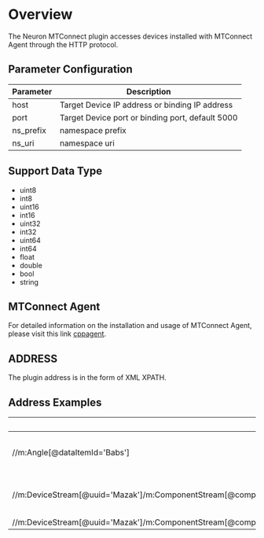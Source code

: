 # Overview

The Neuron MTConnect plugin accesses devices installed with MTConnect Agent through the HTTP protocol.

## Parameter Configuration

| Parameter | Description                                      |
| --------- | ------------------------------------------------ |
| host      | Target Device IP address or binding IP address   |
| port      | Target Device port or binding port, default 5000 |
| ns_prefix | namespace prefix                                 |
| ns_uri    | namespace uri                                    |



## Support Data Type

* uint8
* int8
* uint16
* int16
* uint32
* int32
* uint64
* int64
* float
* double
* bool
* string

## MTConnect Agent 
For detailed information on the installation and usage of MTConnect Agent, please visit this link [cppagent](https://github.com/mtconnect/cppagent).

## ADDRESS
The plugin address is in the form of XML XPATH.

## Address Examples

| Address                                                                                                                            | Type   | Des                                     |
| ---------------------------------------------------------------------------------------------------------------------------------- | ------ | --------------------------------------- |
| //m:Angle[@dataItemId='Babs']                                                                                                      | float  | Absolute angle of rotation axis B       |
| //m:DeviceStream[@uuid='Mazak']/m:ComponentStream[@componentId='LYI1']/m:Samples/m:Position[@dataItemId='LYI1actm']                | double | Mechanical coordinates of linear axis Y |
| //m:DeviceStream[@uuid='Mazak']/m:ComponentStream[@componentId='Lct1']/m:Events/m:InputOutputSignal[@dataItemId='LPlcMonitorIO_1'] | bit    | IO signal                               |

